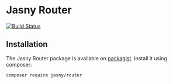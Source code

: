 Jasny Router
============

[![Build Status](https://secure.travis-ci.org/jasny/router.png?branch=master)](http://travis-ci.org/jasny/router)


Installation
---

The Jasny Router package is available on [packagist](https://packagist.org/packages/jasny/router). Install it using
composer:

    composer require jasny/router

